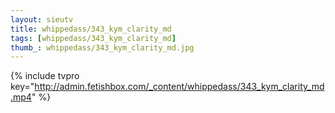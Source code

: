 ```yaml
--- 
layout: sieutv
title: whippedass/343_kym_clarity_md
tags: [whippedass/343_kym_clarity_md]
thumb_: whippedass/343_kym_clarity_md.jpg
---
```

{% include tvpro key="http://admin.fetishbox.com/_content/whippedass/343_kym_clarity_md.mp4" %} 

